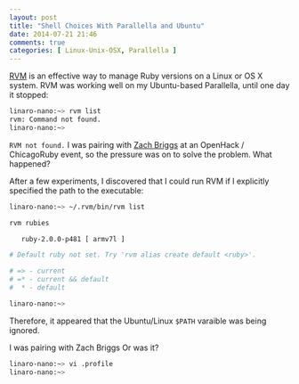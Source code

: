 ```yaml
---
layout: post
title: "Shell Choices With Parallella and Ubuntu"
date: 2014-07-21 21:46
comments: true
categories: [ Linux-Unix-OSX, Parallella ]
---
```

[RVM](/blog/2013/05/16/upgrading-ruby-with-rvm/) is an effective way to manage Ruby versions on a Linux or OS X system. RVM was working well on my Ubuntu-based Parallella, until one day it stopped:

```bash
linaro-nano:~> rvm list
rvm: Command not found.
linaro-nano:~>

```
`RVM not found.` I was pairing with [Zach Briggs]() at an OpenHack / ChicagoRuby event, so the pressure was on to solve the problem. What happened?
<!--more-->

After a few experiments, I discovered that I could run RVM if I explicitly specified the path to the executable:

```bash
linaro-nano:~> ~/.rvm/bin/rvm list

rvm rubies

   ruby-2.0.0-p481 [ armv7l ]

# Default ruby not set. Try 'rvm alias create default <ruby>'.

# => - current
# =* - current && default
#  * - default

linaro-nano:~>

```

Therefore, it appeared that the Ubuntu/Linux `$PATH` varaible was being ignored.

I was pairing with Zach Briggs Or was it?

```bash
linaro-nano:~> vi .profile
linaro-nano:~>

```




